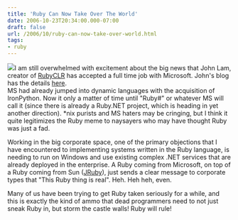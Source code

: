 ```yaml
---
title: 'Ruby Can Now Take Over The World'
date: 2006-10-23T20:34:00.000-07:00
draft: false
url: /2006/10/ruby-can-now-take-over-world.html
tags: 
- ruby
---
```


[![](http://www.rubyclr.com/images/header-logo.jpg)](http://www.rubyclr.com/images/header-logo.jpg)I am still overwhelmed with excitement about the big news that John Lam, creator of [RubyCLR](http://www.rubyclr.com/) has accepted a full time job with Microsoft. John's blog has the details [here](http://www.iunknown.com/articles/2006/10/20/dynamic-languages-microsoft-and-me).  
MS had already jumped into dynamic languages with the acquisition of IronPython. Now it only a matter of time until "Ruby#" or whatever MS will call it (since there is already a Ruby.NET project, which is heading in yet another direction). \*nix purists and MS haters may be cringing, but I think it quite legitimizes the Ruby meme to naysayers who may have thought Ruby was just a fad.  
  
Working in the big corporate space, one of the primary objections that I have encountered to implementing systems written in the Ruby language, is needing to run on Windows and use existing complex .NET services that are already deployed in the enterprise. A Ruby coming from Microsoft, on top of a Ruby coming from Sun ([JRuby](http://jruby.codehaus.org/)), just sends a clear message to corporate types that "This Ruby thing is real". Heh. Heh heh, even.  
  
Many of us have been trying to get Ruby taken seriously for a while, and this is exactly the kind of ammo that dead programmers need to not just sneak Ruby in, but storm the castle walls! Ruby will rule!
